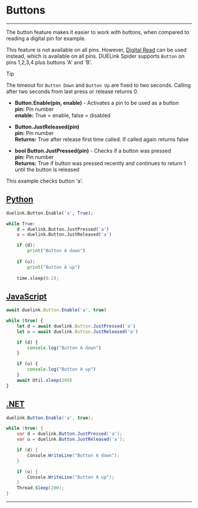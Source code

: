 # Buttons

---

The button feature makes it easier to work with buttons, when compared to reading a digital pin for example.

This feature is not available on all pins. However, [Digital Read](digital.md) can be used instead, which is available on all pins. DUELink Spider supports `Button` on pins 1,2,3,4 plus buttons 'A' and 'B'.


> [!TIP] 
> The timeout for `Button Down` and `Button Up` are fixed to two seconds. Calling after two seconds from last press or release returns 0.

- **Button.Enable(pin, enable)** - Activates a pin to be used as a button<br>
**pin:** Pin number<br>
**enable:** True = enable, false = disabled  <br>

- **Button.JustReleased(pin)** <br>
**pin:** Pin number<br>
**Returns:** True after release first time called. If called again returns false<br>

- **bool Button.JustPressed(pin)** - Checks if a button was pressed<br>
**pin:** Pin number<br>
**Returns:** True if button was pressed recently and continues to return 1 until the button is released

This example checks button 'a'.

## [Python](#tab/py)

```py
duelink.Button.Enable('a', True);

while True:
    d = duelink.Button.JustPressed('a')
    u = duelink.Button.JustReleased('a')

    if (d):    
        print("Button A down")
    
    if (u):    
        print("Button A up")
    
    time.sleep(0.2);
```



## [JavaScript](#tab/js)
```js
await duelink.Button.Enable('a', true)

while (true) {
    let d = await duelink.Button.JustPressed('a')
    let u = await duelink.Button.JustReleased('a')

    if (d) {
        console.log("Button A down")
    }

    if (u) {
        console.log("Button A up")
    }
    await Util.sleep(200)
}
```

## [.NET](#tab/net)
```cs
duelink.Button.Enable('a', true);

while (true) {
    var d = duelink.Button.JustPressed('a');
    var u = duelink.Button.JustReleased('a');

    if (d) {
        Console.WriteLine("Button A down");
    }

    if (u) {
        Console.WriteLine("Button A up");
    }
    Thread.Sleep(200);
}
```
---

